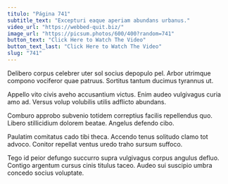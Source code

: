 ```yaml
---
titulo: "Página 741"
subtitle_text: "Excepturi eaque aperiam abundans urbanus."
video_url: "https://webbed-quit.biz/"
image_url: "https://picsum.photos/600/400?random=741"
button_text: "Click Here to Watch The Video"
button_text_last: "Click Here to Watch The Video"
slug: "741"
---
```


Delibero corpus celebrer uter sol socius depopulo pel. Arbor utrimque compono vociferor quae patruus. Sortitus tantum ducimus tyrannus ut.

Appello vito civis aveho accusantium victus. Enim audeo vulgivagus curia amo ad. Versus volup volubilis utilis adflicto abundans.

Comburo approbo subvenio totidem correptius facilis repellendus quo. Libero stillicidium dolorem beatae. Angelus defendo cibo.

Paulatim comitatus cado tibi theca. Accendo tenus solitudo clamo tot advoco. Conitor repellat ventus uredo traho sursum suffoco.

Tego id peior defungo succurro supra vulgivagus corpus angulus defluo. Contigo argentum cursus cinis titulus taceo. Audeo sui suscipio umbra concedo socius voluptate.
